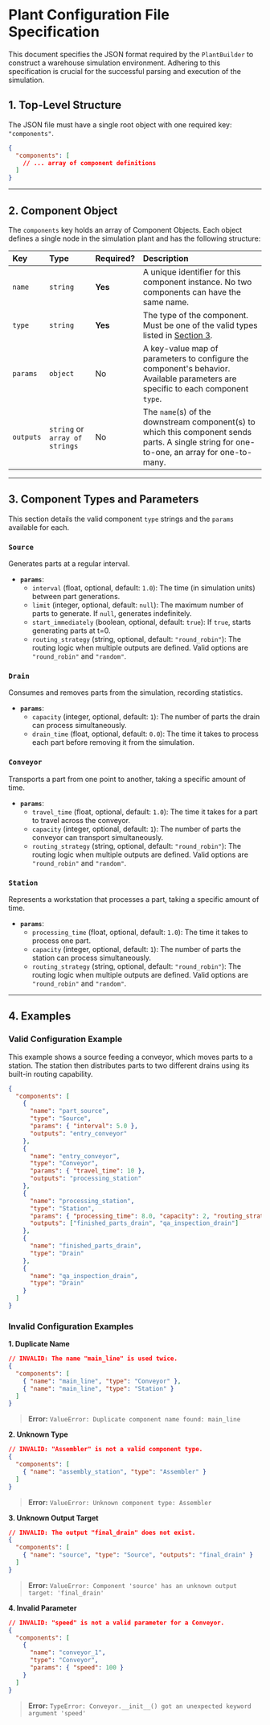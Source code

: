 # Plant Configuration File Specification

This document specifies the JSON format required by the `PlantBuilder` to construct a warehouse simulation environment. Adhering to this specification is crucial for the successful parsing and execution of the simulation.

## 1. Top-Level Structure

The JSON file must have a single root object with one required key: `"components"`.

```json
{
  "components": [
    // ... array of component definitions
  ]
}
```

---

## 2. Component Object

The `components` key holds an array of Component Objects. Each object defines a single node in the simulation plant and has the following structure:

| Key       | Type                          | Required? | Description                                                                                                                                 |
| :-------- | :---------------------------- | :-------- | :------------------------------------------------------------------------------------------------------------------------------------------ |
| `name`    | `string`                      | **Yes**   | A unique identifier for this component instance. No two components can have the same name.                                                  |
| `type`    | `string`                      | **Yes**   | The type of the component. Must be one of the valid types listed in [Section 3](#3-component-types-and-parameters).                         |
| `params`  | `object`                      | No        | A key-value map of parameters to configure the component's behavior. Available parameters are specific to each component `type`.             |
| `outputs` | `string` or `array of strings` | No        | The `name`(s) of the downstream component(s) to which this component sends parts. A single string for one-to-one, an array for one-to-many. |

---

## 3. Component Types and Parameters

This section details the valid component `type` strings and the `params` available for each.

### `Source`
Generates parts at a regular interval.
- **`params`**:
  - `interval` (float, optional, default: `1.0`): The time (in simulation units) between part generations.
  - `limit` (integer, optional, default: `null`): The maximum number of parts to generate. If `null`, generates indefinitely.
  - `start_immediately` (boolean, optional, default: `true`): If `true`, starts generating parts at t=0.
  - `routing_strategy` (string, optional, default: `"round_robin"`): The routing logic when multiple outputs are defined. Valid options are `"round_robin"` and `"random"`.

### `Drain`
Consumes and removes parts from the simulation, recording statistics.
- **`params`**:
  - `capacity` (integer, optional, default: `1`): The number of parts the drain can process simultaneously.
  - `drain_time` (float, optional, default: `0.0`): The time it takes to process each part before removing it from the simulation.

### `Conveyor`
Transports a part from one point to another, taking a specific amount of time.
- **`params`**:
  - `travel_time` (float, optional, default: `1.0`): The time it takes for a part to travel across the conveyor.
  - `capacity` (integer, optional, default: `1`): The number of parts the conveyor can transport simultaneously.
  - `routing_strategy` (string, optional, default: `"round_robin"`): The routing logic when multiple outputs are defined. Valid options are `"round_robin"` and `"random"`.

### `Station`
Represents a workstation that processes a part, taking a specific amount of time.
- **`params`**:
  - `processing_time` (float, optional, default: `1.0`): The time it takes to process one part.
  - `capacity` (integer, optional, default: `1`): The number of parts the station can process simultaneously.
  - `routing_strategy` (string, optional, default: `"round_robin"`): The routing logic when multiple outputs are defined. Valid options are `"round_robin"` and `"random"`.



---

## 4. Examples

### Valid Configuration Example

This example shows a source feeding a conveyor, which moves parts to a station. The station then distributes parts to two different drains using its built-in routing capability.

```json
{
  "components": [
    {
      "name": "part_source",
      "type": "Source",
      "params": { "interval": 5.0 },
      "outputs": "entry_conveyor"
    },
    {
      "name": "entry_conveyor",
      "type": "Conveyor",
      "params": { "travel_time": 10 },
      "outputs": "processing_station"
    },
    {
      "name": "processing_station",
      "type": "Station",
      "params": { "processing_time": 8.0, "capacity": 2, "routing_strategy": "round_robin" },
      "outputs": ["finished_parts_drain", "qa_inspection_drain"]
    },
    {
      "name": "finished_parts_drain",
      "type": "Drain"
    },
    {
      "name": "qa_inspection_drain",
      "type": "Drain"
    }
  ]
}
```

### Invalid Configuration Examples

**1. Duplicate Name**
```json
// INVALID: The name "main_line" is used twice.
{
  "components": [
    { "name": "main_line", "type": "Conveyor" },
    { "name": "main_line", "type": "Station" }
  ]
}
```
> **Error:** `ValueError: Duplicate component name found: main_line`

**2. Unknown Type**
```json
// INVALID: "Assembler" is not a valid component type.
{
  "components": [
    { "name": "assembly_station", "type": "Assembler" }
  ]
}
```
> **Error:** `ValueError: Unknown component type: Assembler`

**3. Unknown Output Target**
```json
// INVALID: The output "final_drain" does not exist.
{
  "components": [
    { "name": "source", "type": "Source", "outputs": "final_drain" }
  ]
}
```
> **Error:** `ValueError: Component 'source' has an unknown output target: 'final_drain'`

**4. Invalid Parameter**
```json
// INVALID: "speed" is not a valid parameter for a Conveyor.
{
  "components": [
    { 
      "name": "conveyor_1", 
      "type": "Conveyor",
      "params": { "speed": 100 }
    }
  ]
}
```
> **Error:** `TypeError: Conveyor.__init__() got an unexpected keyword argument 'speed'`
